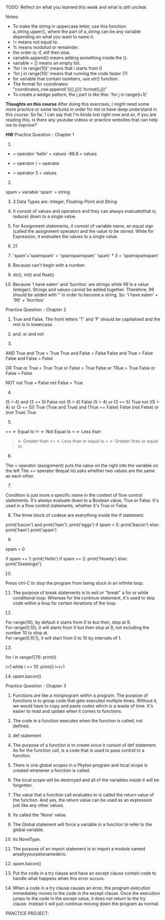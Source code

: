 TODO: Reflect on what you learned this week and what is still unclear.

Notes:
- To make the string in uppercase letter, use this function:
a_string.upper(), where the part of a_string can be any variable depending on what you want to name it.
- != means not equal to.
- % means modulud or remainder.
- the order is; if, elif then else.
- variable.append() means adding something inside the ().
- variable = [] means an empty list.
- 'for i in range(10)' means that i starts from 0
- 'for j in range(10)' means that running the code faster (?)
- for variable that contain numbers, use str() function.
- The format for coordinates:
"coordinates_row.append('(i{},j{})'.format(i,j))"
- To create a wedge pattern, the j part is like this:
'for j in range(i+1)'

**Thoughts on this course**
After doing this exercises, I might need some more practice or some lectures in order for me to have deep understand in this course. So far, I can say that I'm kinda lost right now and sir, if you are reading this, is there any youtube videos or practice websites that can help me to improve?


**HW**
Practice Question - Chapter 1

1. 
* = operator
'hello' = values
-88.8 = values
- = operator
/ = operator
+ = operator
5 = values

2.
spam = variable
'spam' = string

3. 3 Data Types are: Integer, Floating-Point and String

4. It consist of values and operators and they can always evaluate(that is, reduce) down to a single value. 

5. For Assignment statements, it consist of variable name, an equal sign (called the assignment operator) and the value to be stored. While for Expression, it evaluates the values to a single value.

6. 21

7. 'spam'+'spamspam' = 'spamspamspam'
'spam' * 3 = 'spamspamspam'

8. Because can't begin with a number.

9. str(), int() and float()

10. Because 'I have eaten' and 'burritos' are strings while 99 is a value (integer). Strings and values cannot be added together. Therefore, 99 should be added with '' in order to become a string. So:
'I have eaten' + '99' + 'burritos'



Practice Question - Chapter 2

1. True and False.
The front letters 'T' and 'F' should be capitalised and the rest is in lowercase.

2. and, or and not

3. 
AND
True and True = True
True and False = False
False and True = False
False and False = False

OR
True or True = True
True or False = True
False or TRue = True
False or False = False

NOT
not True = False
not False = True

4. 
(5 > 4) and (3 == 5)
False
not (5 > 4)
False
(5 > 4) or (3 == 5)
True
not ((5 > 4) or (3 == 5))
True
(True and True) and (True == False)
False
(not False) or (not True)
True

5. 
== <- Equal to
!= <- Not Equal to
<  <- Less than
> <- Greater than
<= <- Less than or equal to
>= <- Greater than or equal to

6. 
The = operator (assignment) puts the value on the right into the variable on the left
The == operator 9equal to) asks whether two values are the same as each other.

7. 
Condition is just more a specific name in the context of flow control statements. It's always evaluate down to a Boolean value, True or False. It's used in a flow control statements, whether it's True or False.

8. The three block of codese are everything inside the if statement:

print('bacon') and print('ham').
print('eggs')
if spam > 5:
print('bacon')
else:
print('ham')
print('spam')

9. 
spam = 0

if spam == 1:
  print('Hello')
if spam == 2:
  print('Howdy')
else:
  print('Greetings!')

10.
Press ctrl-C to stop the program from being stuck in an infinite loop.

11. The purpose of break statements is to exit or "break" a for or while conditional loop. Whereas for the continue statement, it's used to skip code within a loop for certain iterations of the loop. 

12. 
For range(10), by default it starts from 0 to but then, stop  at 9.  
For range(0,10), it will starts from 0 but then stop at 9, not including the number 10 to stop at.  
For range(0,10,1), it will start from 0 to 10 by intervals of 1. 

13. 
for i in range(1,11):
  print(i)

i=1
while i <= 10:
  print(i)
  i=i+1

14. spam.bacon()



Practice Question - Chapter 3

1. Functions are like a miniprogram within a program. The purpose of functions is to group code that gets executed multiple times. Without it, we would have to copy and paste codes which is a waste of time. It's easier to read and update when it comes to functions. 

2. The code in a function executes when the function is called, not defined.

3. def statement 

4. The purpose of a function is to create since it consist of def statement. As for the function call, is a code that is used to pass control to a function.

5. There is one global scopes in a Phyton program and local scope is created whenever a function is called.

6. The local scope will be destroyed and all of the variables inside it will be forgotten.

7. The value that a function call evaluates to is called the return value of the function. And yes, the return value can be used as an expression just like any other values.

8. Its called the 'None' value.

9. The Global statement will force a variable in a function to refer to the global variable.

10. Its NoneType.

11. The purpose of an import statement is to import a module named areallyyourpetsnamederic.

12. spam.bacon()

13. Put the code in a try clause and have an except clause contain code to handle what happens when this error occurs.

14. When a code in a try clause causes an error, the program execution immediately moves to the code in the except clause. Once the execution jumps to the code in the except value, it does not return to the try clause. Instead it will just continue moving down the program as normal.

PRACTICE PROJECT:





